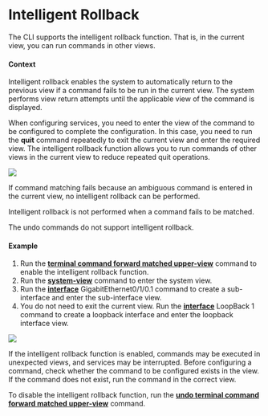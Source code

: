 Intelligent Rollback
====================

The CLI supports the intelligent rollback function. That is, in the current view, you can run commands in other views.

#### Context

Intelligent rollback enables the system to automatically return to the previous view if a command fails to be run in the current view. The system performs view return attempts until the applicable view of the command is displayed.

When configuring services, you need to enter the view of the command to be configured to complete the configuration. In this case, you need to run the **quit** command repeatedly to exit the current view and enter the required view. The intelligent rollback function allows you to run commands of other views in the current view to reduce repeated quit operations.

![](../../../../public_sys-resources/note_3.0-en-us.png) 

If command matching fails because an ambiguous command is entered in the current view, no intelligent rollback can be performed.

Intelligent rollback is not performed when a command fails to be matched.

The undo commands do not support intelligent rollback.



#### Example

1. Run the [**terminal command forward matched upper-view**](cmdqueryname=terminal+command+forward+matched+upper-view) command to enable the intelligent rollback function.
2. Run the [**system-view**](cmdqueryname=system-view) command to enter the system view.
3. Run the [**interface**](cmdqueryname=interface) GigabitEthernet0/1/0.1 command to create a sub-interface and enter the sub-interface view.
4. You do not need to exit the current view. Run the [**interface**](cmdqueryname=interface) LoopBack 1 command to create a loopback interface and enter the loopback interface view.

![](../../../../public_sys-resources/notice_3.0-en-us.png) 

If the intelligent rollback function is enabled, commands may be executed in unexpected views, and services may be interrupted. Before configuring a command, check whether the command to be configured exists in the view. If the command does not exist, run the command in the correct view.

To disable the intelligent rollback function, run the [**undo terminal command forward matched upper-view**](cmdqueryname=undo+terminal+command+forward+matched+upper-view) command.